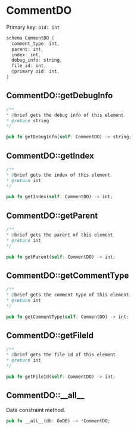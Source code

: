# CommentDO

Primary key: `oid: int`

```rust
schema CommentDO {
  comment_type: int,
  parent: int,
  index: int,
  debug_info: string,
  file_id: int,
  @primary oid: int,
}
```
## CommentDO::getDebugInfo

```java
/**
* @brief gets the debug info of this element.
* @return string
*/
```
```rust
pub fn getDebugInfo(self: CommentDO) -> string;
```
## CommentDO::getIndex

```java
/**
* @brief gets the index of this element.
* @return int
*/
```
```rust
pub fn getIndex(self: CommentDO) -> int;
```
## CommentDO::getParent

```java
/**
* @brief gets the parent of this element.
* @return int
*/
```
```rust
pub fn getParent(self: CommentDO) -> int;
```
## CommentDO::getCommentType

```java
/**
* @brief gets the comment type of this element.
* @return int
*/
```
```rust
pub fn getCommentType(self: CommentDO) -> int;
```
## CommentDO::getFileId

```java
/**
* @brief gets the file id of this element.
* @return int
*/
```
```rust
pub fn getFileId(self: CommentDO) -> int;
```
## CommentDO::\_\_all\_\_

Data constraint method.

```rust
pub fn __all__(db: GoDB) -> *CommentDO;
```
